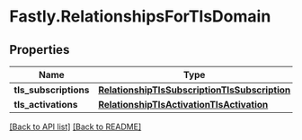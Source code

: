 # Fastly.RelationshipsForTlsDomain

## Properties

Name | Type | Description | Notes
------------ | ------------- | ------------- | -------------
**tls_subscriptions** | [**RelationshipTlsSubscriptionTlsSubscription**](RelationshipTlsSubscriptionTlsSubscription.md) |  | [optional] 
**tls_activations** | [**RelationshipTlsActivationTlsActivation**](RelationshipTlsActivationTlsActivation.md) |  | [optional] 


[[Back to API list]](../../README.md#endpoints) [[Back to README]](../../README.md)
